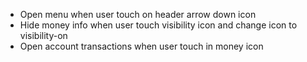 - Open menu when user touch on header arrow down icon
- Hide money info when user touch visibility icon and change icon to visibility-on
- Open account transactions when user touch in money icon 